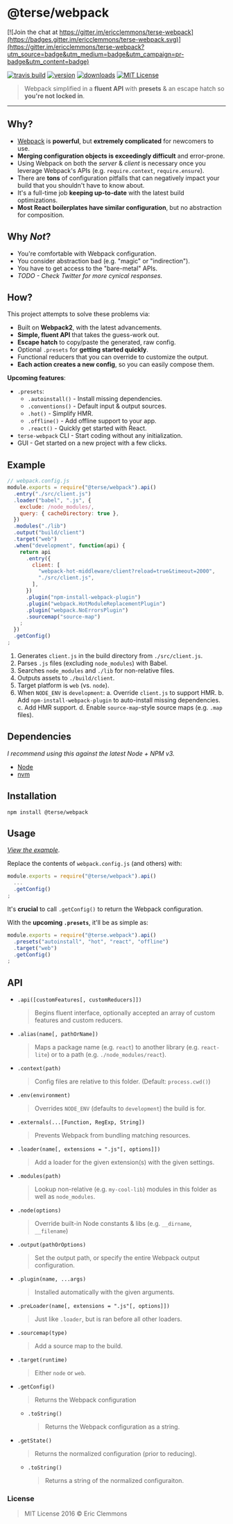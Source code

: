 # @terse/webpack

[![Join the chat at https://gitter.im/ericclemmons/terse-webpack](https://badges.gitter.im/ericclemmons/terse-webpack.svg)](https://gitter.im/ericclemmons/terse-webpack?utm_source=badge&utm_medium=badge&utm_campaign=pr-badge&utm_content=badge)

[![travis build](https://img.shields.io/travis/ericclemmons/terse-webpack.svg)](https://travis-ci.org/ericclemmons/terse-webpack)
[![version](https://img.shields.io/npm/v/@terse/webpack.svg)](http://npm.im/@terse/webpack)
[![downloads](https://img.shields.io/npm/dm/@terse/webpack.svg)](http://npm-stat.com/charts.html?package=@terse/webpack)
[![MIT License](https://img.shields.io/github/license/ericclemmons/terse-webpack.svg)](http://opensource.org/licenses/MIT)

> Webpack simplified in a **fluent API** with **presets** & an escape hatch so **you're not locked in**.

- - -

## Why?

- [Webpack][webpack] is **powerful**, but **extremely complicated**
  for newcomers to use.
- **Merging configuration objects is exceedingly difficult** and error-prone.
- Using Webpack on both the _server_ & _client_ is necessary once you
  leverage Webpack's APIs (e.g. `require.context`, `require.ensure`).
- There are **tons** of configuration pitfalls that can negatively impact
  your build that you shouldn't have to know about.
- It's a full-time job **keeping up-to-date** with the latest build optimizations.
- **Most React boilerplates have similar configuration**,
  but no abstraction for composition.

## Why _Not_?

- You're comfortable with Webpack configuration.
- You consider abstraction bad (e.g. "magic" or "indirection").
- You have to get access to the "bare-metal" APIs.
- _TODO - Check Twitter for more cynical responses._

## How?

This project attempts to solve these problems via:

- Built on **Webpack2**, with the latest advancements.
- **Simple, fluent API** that takes the guess-work out.
- **Escape hatch** to copy/paste the generated, raw config.
- Optional `.presets` for **getting started quickly**.
- Functional reducers that you can override to customize the output.
- **Each action creates a new config**, so you can easily compose them.

**Upcoming features**:

- `.presets`:
  - `.autoinstall()` - Install missing dependencies.
  - `.conventions()` - Default input & output sources.
  - `.hot()` - Simplify HMR.
  - `.offline()` - Add offline support to your app.
  - `.react()` - Quickly get started with React.
- `terse-webpack` CLI - Start coding without any initialization.
- GUI - Get started on a new project with a few clicks.

## Example

```js
// webpack.config.js
module.exports = require("@terse/webpack").api()
  .entry("./src/client.js")
  .loader("babel", ".js", {
    exclude: /node_modules/,
    query: { cacheDirectory: true },
  })
  .modules("./lib")
  .output("build/client")
  .target("web")
  .when("development", function(api) {
    return api
      .entry({
        client: [
          "webpack-hot-middleware/client?reload=true&timeout=2000",
          "./src/client.js",
        ],
      })
      .plugin("npm-install-webpack-plugin")
      .plugin("webpack.HotModuleReplacementPlugin")
      .plugin("webpack.NoErrorsPlugin")
      .sourcemap("source-map")
    ;
  })
  .getConfig()
;
```

1. Generates `client.js` in the build directory from `./src/client.js`.
2. Parses `.js` files (excluding `node_modules`) with Babel.
3. Searches `node_modules` and `./lib` for non-relative files.
4. Outputs assets to `./build/client`.
5. Target platform is `web` (vs. `node`).
6. When `NODE_ENV` is `development`:
  a. Override `client.js` to support HMR.
  b. Add `npm-install-webpack-plugin` to auto-install missing dependencies.
  c. Add HMR support.
  d. Enable `source-map`-style source maps (e.g. `.map` files).


## Dependencies

_I recommend using this against the latest Node + NPM v3._

- [Node](http://nodejs.org/)
- [nvm](https://github.com/creationix/nvm)

## Installation

```shell
npm install @terse/webpack
```

## Usage

_[View the example](/example)_.

Replace the contents of `webpack.config.js` (and others) with:

  ```js
  module.exports = require("@terse/webpack").api()
    ...
    .getConfig()
  ;
  ```

It's **crucial** to call `.getConfig()` to return the Webpack configuration.

With the **upcoming `.presets`**, it'll be as simple as:

```js
module.exports = require("@terse.webpack").api()
  .presets("autoinstall", "hot", "react", "offline")
  .target("web")
  .getConfig()
;
```

## API

- `.api([customFeatures[, customReducers]])`

  > Begins fluent interface, optionally accepted an array of custom features
  > and custom reducers.

- `.alias(name[, pathOrName])`

  > Maps a package name (e.g. `react`) to another library
  > (e.g. `react-lite`) or to a path (e.g. `./node_modules/react`).

- `.context(path)`

  > Config files are relative to this folder. (Default: `process.cwd()`)

- `.env(environment)`

  > Overrides `NODE_ENV` (defaults to `development`) the build is for.

- `.externals(...[Function, RegExp, String])`

  > Prevents Webpack from bundling matching resources.

- `.loader(name[, extensions = ".js"[, options]])`

  > Add a loader for the given extension(s) with the given settings.

- `.modules(path)`

  > Lookup non-relative (e.g. `my-cool-lib`) modules in this folder
  > as well as `node_modules`.

- `.node(options)`

  > Override built-in Node constants & libs (e.g. `__dirname`, `__filename`)

- `.output(pathOrOptions)`

  > Set the output path, or specify the entire Webpack output configuration.

- `.plugin(name, ...args)`

  > Installed automatically with the given arguments.

- `.preLoader(name[, extensions = ".js"[, options]])`

  > Just like `.loader`, but is ran before all other loaders.

- `.sourcemap(type)`

  > Add a source map to the build.

- `.target(runtime)`

  > Either `node` or `web`.

- `.getConfig()`

  > Returns the Webpack configuration

  - `.toString()`

    > Returns the Webpack configuration as a string.

- `.getState()`

  > Returns the normalized configuration (prior to reducing).

  - `.toString()`

    > Returns a string of the normalized configuraiton.

### License

> MIT License 2016 © Eric Clemmons

[webpack]: https://webpack.github.io/
